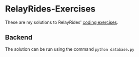 # RelayRides-Exercises

These are my solutions to RelayRides' [coding exercises](https://github.com/relayrides/coding-exercise).

## Backend

The solution can be run using the command `python database.py`
